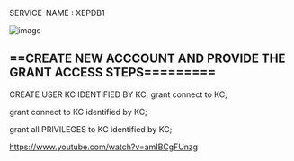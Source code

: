 SERVICE-NAME : XEPDB1

![image](https://user-images.githubusercontent.com/50045226/182036732-3331d00b-0910-4f32-bf38-2a420e44d796.png)


==CREATE NEW ACCCOUNT AND PROVIDE THE GRANT ACCESS STEPS=========
---------------------------------------------------------------

CREATE USER KC IDENTIFIED BY KC;
grant connect to KC;

grant connect to KC identified by KC;

grant all PRIVILEGES to KC identified by KC;

https://www.youtube.com/watch?v=amIBCgFUnzg


